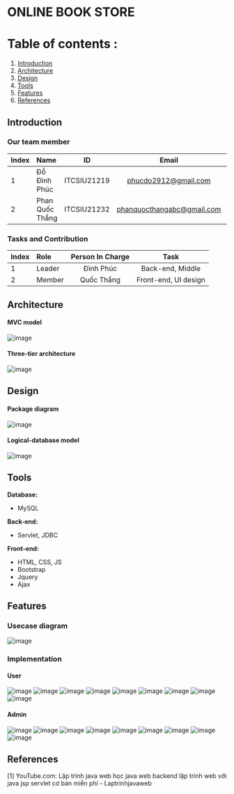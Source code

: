 # ONLINE BOOK STORE

# Table of contents :

1. [Introduction](#introduction)
2. [Architecture](#architecture)
3. [Design](#design)
4. [Tools](#tools)
5. [Features](#features)
6. [References](#references)

## Introduction <a name="introduction"></a> 
### Our team member
| Index | Name                   |     ID      |              Email               | Github             |
|:------|:-----------------------|:-----------:|:--------------------------------:|:---------------------------|
| 1     | Đỗ Đình Phúc | ITCSIU21219 | phucdo2912@gmail.com | dodinhphuc |        
| 2     | Phan Quốc Thắng | ITCSIU21232 | phanquocthangabc@gmail.com | quocthang-98 | 

### Tasks and Contribution 
| Index | Role                                                         | Person In Charge | Task |
|:------|:-------------------------------------------------------------|:--------------:|:------------:|
| 1     | Leader     |   Đình Phúc   |          Back-end, Middle      |
| 2     | Member      |   Quốc Thắng    |        Front-end, UI design        |

## Architecture <a name="architecture"></a> 

#### MVC model
![image](./image/mvc.png)

#### Three-tier architecture
![image](./image/3_tier.png)

## Design <a name="design"></a> 

#### Package diagram
![image](./image/package_diagram.png)

#### Logical-database model
![image](./image/database.png)

## Tools <a name="tools"></a> 
**Database:**  
- MySQL

**Back-end:**  
- Servlet, JDBC

**Front-end:**  
- HTML, CSS, JS
- Bootstrap
- Jquery
- Ajax

## Features <a name="features"></a>  

### Usecase diagram
![image](./image/usecase.png)

### Implementation
#### User
![image](./image/homepage.png)
![image](./image/new_arrival.png)
![image](./image/book_list.png)
![image](./image/book_detail.png)
![image](./image/comment.png)
![image](./image/cart.png)
![image](./image/sign_in.png)
![image](./image/sign_up.png)
![image](./image/sign_up_otp.png)


#### Admin
![image](./image/admin_home.png)
![image](./image/book_manager.png)
![image](./image/edit_book.png)
![image](./image/edit_book_2.png)
![image](./image/delete.png)
![image](./image/author_manager.png)
![image](./image/comment_manager.png)
![image](./image/cart_manager.png)
![image](./image/order_manager.png)


## References <a name="references"></a> 
[1] YouTube.com: Lập trình java web học java web backend lập trình web với java jsp servlet cơ bản miễn phí - Laptrinhjavaweb


